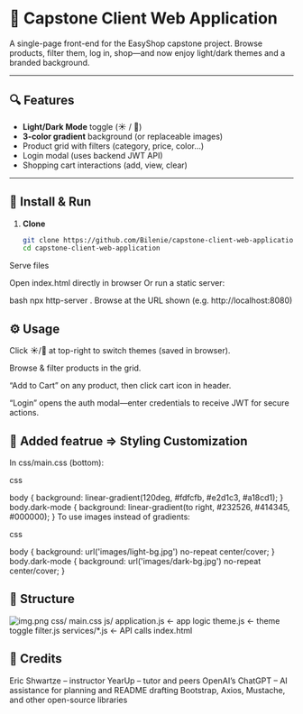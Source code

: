 # 🛒 Capstone Client Web Application

A single-page front-end for the EasyShop capstone project. Browse products, filter them, log in, shop—and now enjoy light/dark themes and a branded background.

---

## 🔍 Features

- **Light/Dark Mode** toggle (☀️ / 🌙)  
- **3-color gradient** background (or replaceable images)  
- Product grid with filters (category, price, color…)  
- Login modal (uses backend JWT API)  
- Shopping cart interactions (add, view, clear)

---

## 🚀 Install & Run
1. **Clone**  
   ```bash
   git clone https://github.com/Bilenie/capstone-client-web-application.git
   cd capstone-client-web-application
Serve files

Open index.html directly in browser
Or run a static server:

bash
npx http-server .
Browse at the URL shown (e.g. http://localhost:8080)

## ⚙️ Usage

Click ☀️/🌙 at top-right to switch themes (saved in browser).

Browse & filter products in the grid.

“Add to Cart” on any product, then click cart icon in header.

“Login” opens the auth modal—enter credentials to receive JWT for secure actions.

## 🎨 Added featrue => Styling Customization

In css/main.css (bottom):

css

body {
  background: linear-gradient(120deg, #fdfcfb, #e2d1c3, #a18cd1);
}
body.dark-mode {
  background: linear-gradient(to right, #232526, #414345, #000000);
}
To use images instead of gradients:

css

body {
  background: url('images/light-bg.jpg') no-repeat center/cover;
}
body.dark-mode {
  background: url('images/dark-bg.jpg') no-repeat center/cover;
}

## 📂 Structure
![img.png](img.png)
css/
  main.css
js/
  application.js   ← app logic
  theme.js         ← theme toggle
  filter.js
  services/*.js    ← API calls
index.html

## 🤝 Credits
Eric Shwartze – instructor 
YearUp – tutor and peers
OpenAI’s ChatGPT – AI assistance for planning and README drafting
Bootstrap, Axios, Mustache, and other open-source libraries
